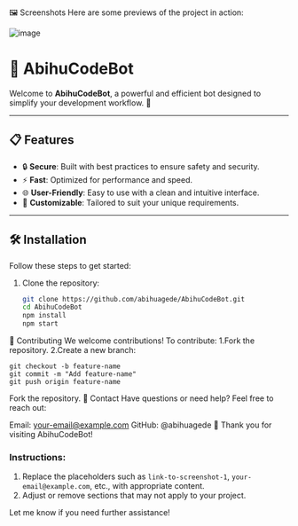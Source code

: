  
🖼️ Screenshots
Here are some previews of the project in action:

![image](https://github.com/user-attachments/assets/17c96277-fc00-4fbf-8b68-a2463e57259c)
# 🌟 AbihuCodeBot

Welcome to **AbihuCodeBot**, a powerful and efficient bot designed to simplify your development workflow. 🚀

---

## 📋 Features

- 🔒 **Secure**: Built with best practices to ensure safety and security.
- ⚡ **Fast**: Optimized for performance and speed.
- 🌐 **User-Friendly**: Easy to use with a clean and intuitive interface.
- 📖 **Customizable**: Tailored to suit your unique requirements.

---

## 🛠️ Installation

Follow these steps to get started:

1. Clone the repository:
   ```bash
   git clone https://github.com/abihuagede/AbihuCodeBot.git
   cd AbihuCodeBot
   npm install
   npm start
🤝 Contributing
We welcome contributions! To contribute:
1.Fork the repository.
2.Create a new branch:

    git checkout -b feature-name
    git commit -m "Add feature-name"
    git push origin feature-name
    
Fork the repository.
📧 Contact
Have questions or need help? Feel free to reach out:

Email: your-email@example.com
GitHub: @abihuagede
🌟 Thank you for visiting AbihuCodeBot!

### Instructions:
1. Replace the placeholders such as `link-to-screenshot-1`, `your-email@example.com`, etc., with appropriate content.
2. Adjust or remove sections that may not apply to your project. 

Let me know if you need further assistance!



